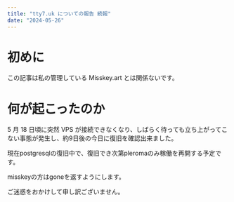 ```yaml
---
title: "tty7.uk についての報告 続報"
date: "2024-05-26"
---
```


# 初めに

この記事は私の管理している Misskey.art とは関係ないです。

# 何が起こったのか

5 月 18 日頃に突然 VPS が接続できなくなり、しばらく待っても立ち上がってこない事態が発生し、約9日後の今日に復旧を確認出来ました。

現在postgresqlの復旧中で、復旧でき次第pleromaのみ稼働を再開する予定です。

misskeyの方はgoneを返すようにします。

ご迷惑をおかけして申し訳ございません。
